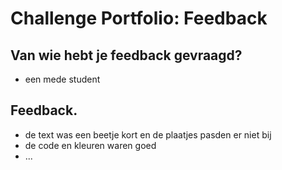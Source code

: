 # Challenge Portfolio: Feedback

##  Van wie hebt je feedback gevraagd?  
- een mede student

## Feedback.

- de text was een beetje kort en de plaatjes pasden er niet bij
- de code en kleuren waren goed
- ...